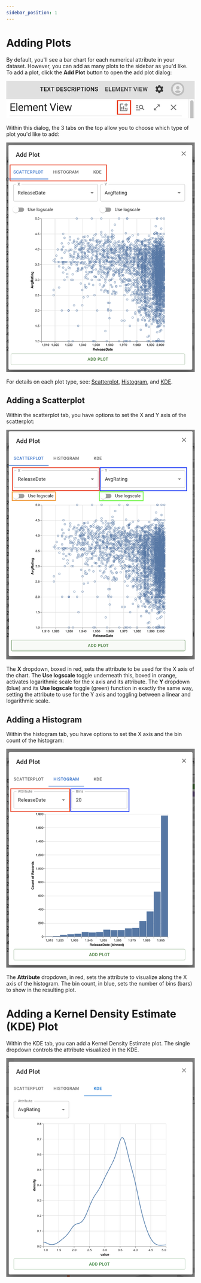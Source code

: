 ```yaml
---
sidebar_position: 1
---
```

# Adding Plots

By default, you'll see a bar chart for each numerical attribute in your dataset. However, you can add as many plots to the sidebar as you'd like. To add a plot, click the **Add Plot** button to open the add plot dialog:

![Add Plot Button](./img/add-plot/add-button.png)

Within this dialog, the 3 tabs on the top allow you to choose which type of plot you'd like to add:

![Add Plot Dialog Tabs](./img/add-plot/dialog-tabs.png)

For details on each plot type, see: [Scatterplot](./scatterplot.md), [Histogram](./histogram.md), and [KDE](./kde.md).

## Adding a Scatterplot

Within the scatterplot tab, you have options to set the X and Y axis of the scatterplot: 

![Add Scatterplot Controls](./img/add-plot/add-scatterplot.png)

The **X** dropdown, boxed in red, sets the attribute to be used for the X axis of the chart. The **Use logscale** toggle underneath this, boxed in orange, activates logarithmic scale for the x axis and its attribute. The **Y** dropdown (blue) and its **Use logscale** toggle (green) function in exactly the same way, setting the attribute to use for the Y axis and toggling between a linear and logarithmic scale.

## Adding a Histogram

Within the histogram tab, you have options to set the X axis and the bin count of the histogram:

![Add Histogram Controls](./img/add-plot/add-hist.png)

The **Attribute** dropdown, in red, sets the attribute to visualize along the X axis of the histogram. The bin count, in blue, sets the number of bins (bars) to show in the resulting plot.

# Adding a Kernel Density Estimate (KDE) Plot

Within the KDE tab, you can add a Kernel Density Estimate plot. The single dropdown controls the attribute visualized in the KDE.

![Add KDE Controls](./img/add-plot/add-kde.png)